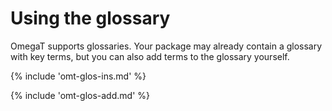 # Using the glossary

OmegaT supports glossaries. Your package may already contain a glossary with key terms, but you can also add terms to the glossary yourself.

<!-- section: inserting glossary matches -->
{% include 'omt-glos-ins.md' %}

<!-- section: inserting glossary matches -->
{% include 'omt-glos-add.md' %}
